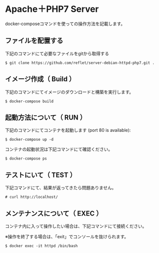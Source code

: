 # Apache＋PHP7 Server

docker-composeコマンドを使っての操作方法を記載します。

## ファイルを配置する

下記のコマンドにて必要なファイルをgitから取得する

```
$ git clone https://github.com/reflet/server-debian-httpd-php7.git .
```

## イメージ作成（ Build ）

下記のコマンドにてイメージのダウンロードと構築を実行します。

```
$ docker-compose build
```

## 起動方法について（ RUN ）

下記のコマンドにてコンテナを起動します (port 80 is available):

```
$ docker-compose up -d
```

コンテナの起動状況は下記コマンドにて確認ください。

```
$ docker-compose ps
```

## テストにいて（ TEST ）

下記コマンドにて、結果が返ってきたら問題ありません。

```
# curl http://localhost/
```

## メンテナンスについて（ EXEC ）

コンテナ内に入って操作したい場合は、下記コマンドにて接続ください。

※操作を終了する場合は、「exit」でコンソールを抜けられます。

```
$ docker exec -it httpd /bin/bash
```